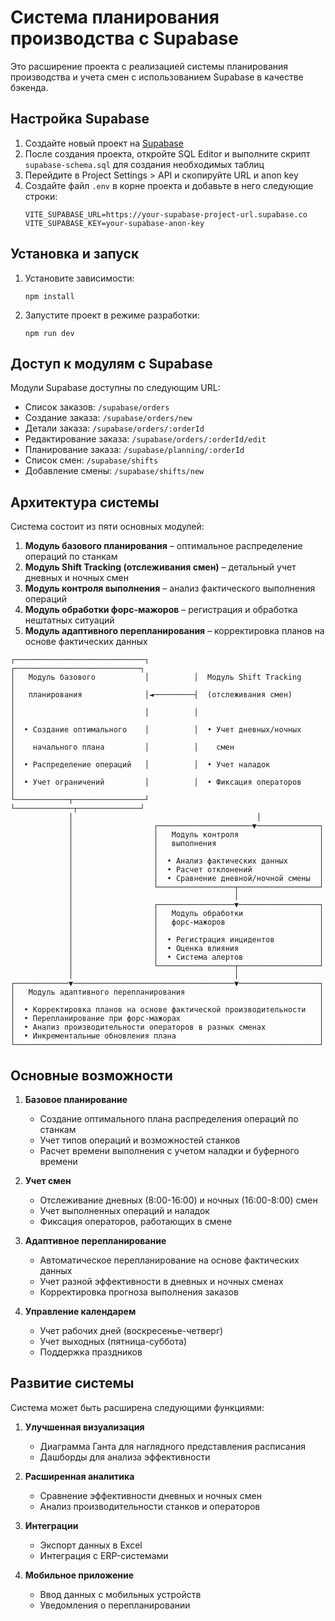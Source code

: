 # Система планирования производства с Supabase

Это расширение проекта с реализацией системы планирования производства и учета смен с использованием Supabase в качестве бэкенда.

## Настройка Supabase

1. Создайте новый проект на [Supabase](https://app.supabase.com/)
2. После создания проекта, откройте SQL Editor и выполните скрипт `supabase-schema.sql` для создания необходимых таблиц
3. Перейдите в Project Settings > API и скопируйте URL и anon key
4. Создайте файл `.env` в корне проекта и добавьте в него следующие строки:
   ```
   VITE_SUPABASE_URL=https://your-supabase-project-url.supabase.co
   VITE_SUPABASE_KEY=your-supabase-anon-key
   ```

## Установка и запуск

1. Установите зависимости:
   ```
   npm install
   ```

2. Запустите проект в режиме разработки:
   ```
   npm run dev
   ```

## Доступ к модулям с Supabase

Модули Supabase доступны по следующим URL:

- Список заказов: `/supabase/orders`
- Создание заказа: `/supabase/orders/new`
- Детали заказа: `/supabase/orders/:orderId`
- Редактирование заказа: `/supabase/orders/:orderId/edit`
- Планирование заказа: `/supabase/planning/:orderId`
- Список смен: `/supabase/shifts`
- Добавление смены: `/supabase/shifts/new`

## Архитектура системы

Система состоит из пяти основных модулей:

1. **Модуль базового планирования** – оптимальное распределение операций по станкам
2. **Модуль Shift Tracking (отслеживания смен)** – детальный учет дневных и ночных смен
3. **Модуль контроля выполнения** – анализ фактического выполнения операций
4. **Модуль обработки форс-мажоров** – регистрация и обработка нештатных ситуаций
5. **Модуль адаптивного перепланирования** – корректировка планов на основе фактических данных

```
┌─────────────────────────────┐          ┌────────────────────────────┐
│   Модуль базового           │          │  Модуль Shift Tracking     │
│   планирования              │◄─────────┤  (отслеживания смен)       │
│                             │          │                            │
│  • Создание оптимального    │          │  • Учет дневных/ночных     │
│    начального плана         │          │    смен                    │
│  • Распределение операций   │          │  • Учет наладок            │
│  • Учет ограничений         │          │  • Фиксация операторов     │
└────────────┬────────────────┘          └─────────────┬──────────────┘
             │                                         │
             │                  ┌─────────────────────▼──────────────┐
             │                  │   Модуль контроля                  │
             │                  │   выполнения                       │
             │                  │                                    │
             │                  │  • Анализ фактических данных       │
             │                  │  • Расчет отклонений               │
             │                  │  • Сравнение дневной/ночной смены  │
             │                  └─────────────────┬──────────────────┘
             │                                    │
             │                  ┌─────────────────▼──────────────────┐
             │                  │   Модуль обработки                 │
             │                  │   форс-мажоров                     │
             │                  │                                    │
             │                  │  • Регистрация инцидентов          │
             │                  │  • Оценка влияния                  │
             │                  │  • Система алертов                 │
             │                  └─────────────────┬──────────────────┘
             │                                    │
┌────────────▼────────────────────────────────────▼──────────────────┐
│   Модуль адаптивного перепланирования                              │
│                                                                    │
│  • Корректировка планов на основе фактической производительности   │
│  • Перепланирование при форс-мажорах                               │
│  • Анализ производительности операторов в разных сменах            │
│  • Инкрементальные обновления плана                                │
└────────────────────────────────────────────────────────────────────┘
```

## Основные возможности

1. **Базовое планирование**
   - Создание оптимального плана распределения операций по станкам
   - Учет типов операций и возможностей станков
   - Расчет времени выполнения с учетом наладки и буферного времени

2. **Учет смен**
   - Отслеживание дневных (8:00-16:00) и ночных (16:00-8:00) смен
   - Учет выполненных операций и наладок
   - Фиксация операторов, работающих в смене

3. **Адаптивное перепланирование**
   - Автоматическое перепланирование на основе фактических данных
   - Учет разной эффективности в дневных и ночных сменах
   - Корректировка прогноза выполнения заказов

4. **Управление календарем**
   - Учет рабочих дней (воскресенье-четверг)
   - Учет выходных (пятница-суббота)
   - Поддержка праздников

## Развитие системы

Система может быть расширена следующими функциями:

1. **Улучшенная визуализация**
   - Диаграмма Ганта для наглядного представления расписания
   - Дашборды для анализа эффективности

2. **Расширенная аналитика**
   - Сравнение эффективности дневных и ночных смен
   - Анализ производительности станков и операторов

3. **Интеграции**
   - Экспорт данных в Excel
   - Интеграция с ERP-системами

4. **Мобильное приложение**
   - Ввод данных с мобильных устройств
   - Уведомления о перепланировании

